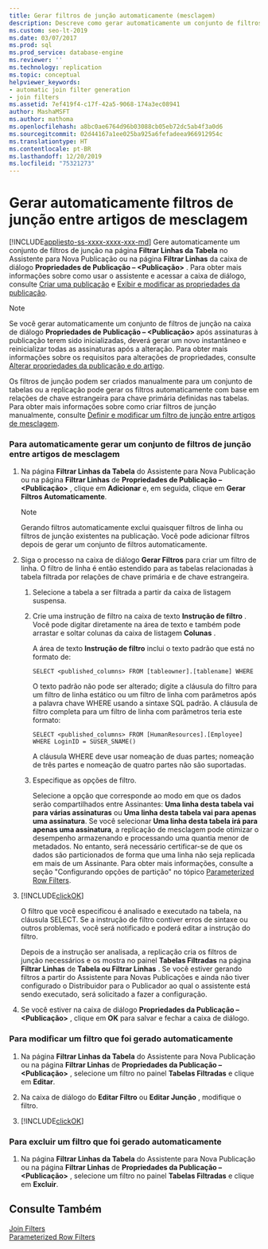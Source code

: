 ```yaml
---
title: Gerar filtros de junção automaticamente (mesclagem)
description: Descreve como gerar automaticamente um conjunto de filtros de junção na página 'Filtrar Linhas de Tabela' do 'Assistente para Nova Publicação' em uma publicação de mesclagem do SSMS (SQL Server Management Studio).
ms.custom: seo-lt-2019
ms.date: 03/07/2017
ms.prod: sql
ms.prod_service: database-engine
ms.reviewer: ''
ms.technology: replication
ms.topic: conceptual
helpviewer_keywords:
- automatic join filter generation
- join filters
ms.assetid: 7ef419f4-c17f-42a5-9068-174a3ec08941
author: MashaMSFT
ms.author: mathoma
ms.openlocfilehash: a8bc0ae6764d96b03088cb05eb72dc5ab4f3a0d6
ms.sourcegitcommit: 02d44167a1ee025ba925a6fefadeea966912954c
ms.translationtype: HT
ms.contentlocale: pt-BR
ms.lasthandoff: 12/20/2019
ms.locfileid: "75321273"
---
```

# <a name="automatically-generate-join-filters-between-merge-articles"></a>Gerar automaticamente filtros de junção entre artigos de mesclagem
[!INCLUDE[appliesto-ss-xxxx-xxxx-xxx-md](../../../includes/appliesto-ss-xxxx-xxxx-xxx-md.md)]
  Gere automaticamente um conjunto de filtros de junção na página **Filtrar Linhas da Tabela** no Assistente para Nova Publicação ou na página **Filtrar Linhas** da caixa de diálogo **Propriedades de Publicação – \<Publicação>** . Para obter mais informações sobre como usar o assistente e acessar a caixa de diálogo, consulte [Criar uma publicação](../../../relational-databases/replication/publish/create-a-publication.md) e [Exibir e modificar as propriedades da publicação](../../../relational-databases/replication/publish/view-and-modify-publication-properties.md).  
  
> [!NOTE]  
>  Se você gerar automaticamente um conjunto de filtros de junção na caixa de diálogo **Propriedades de Publicação – \<Publicação>** após assinaturas à publicação terem sido inicializadas, deverá gerar um novo instantâneo e reinicializar todas as assinaturas após a alteração. Para obter mais informações sobre os requisitos para alterações de propriedades, consulte [Alterar propriedades da publicação e do artigo](../../../relational-databases/replication/publish/change-publication-and-article-properties.md).  
  
 Os filtros de junção podem ser criados manualmente para um conjunto de tabelas ou a replicação pode gerar os filtros automaticamente com base em relações de chave estrangeira para chave primária definidas nas tabelas. Para obter mais informações sobre como criar filtros de junção manualmente, consulte [Definir e modificar um filtro de junção entre artigos de mesclagem](../../../relational-databases/replication/publish/define-and-modify-a-join-filter-between-merge-articles.md).  
  
### <a name="to-automatically-generate-a-set-of-join-filters-between-merge-articles"></a>Para automaticamente gerar um conjunto de filtros de junção entre artigos de mesclagem  
  
1.  Na página **Filtrar Linhas da Tabela** do Assistente para Nova Publicação ou na página **Filtrar Linhas** de **Propriedades de Publicação – \<Publicação>** , clique em **Adicionar** e, em seguida, clique em **Gerar Filtros Automaticamente**.  
  
    > [!NOTE]  
    >  Gerando filtros automaticamente exclui quaisquer filtros de linha ou filtros de junção existentes na publicação. Você pode adicionar filtros depois de gerar um conjunto de filtros automaticamente.  
  
2.  Siga o processo na caixa de diálogo **Gerar Filtros** para criar um filtro de linha. O filtro de linha é então estendido para as tabelas relacionadas à tabela filtrada por relações de chave primária e de chave estrangeira.  
  
    1.  Selecione a tabela a ser filtrada a partir da caixa de listagem suspensa.  
  
    2.  Crie uma instrução de filtro na caixa de texto **Instrução de filtro** . Você pode digitar diretamente na área de texto e também pode arrastar e soltar colunas da caixa de listagem **Colunas** .  
  
         A área de texto **Instrução de filtro** inclui o texto padrão que está no formato de:  
  
        ```  
        SELECT <published_columns> FROM [tableowner].[tablename] WHERE  
        ```  
  
         O texto padrão não pode ser alterado; digite a cláusula do filtro para um filtro de linha estático ou um filtro de linha com parâmetros após a palavra chave WHERE usando a sintaxe SQL padrão. A cláusula de filtro completa para um filtro de linha com parâmetros teria este formato:  
  
        ```  
        SELECT <published_columns> FROM [HumanResources].[Employee] WHERE LoginID = SUSER_SNAME()  
        ```  
  
         A cláusula WHERE deve usar nomeação de duas partes; nomeação de três partes e nomeação de quatro partes não são suportadas.  
  
    3.  Especifique as opções de filtro.  
  
         Selecione a opção que corresponde ao modo em que os dados serão compartilhados entre Assinantes: **Uma linha desta tabela vai para várias assinaturas** ou **Uma linha desta tabela vai para apenas uma assinatura**. Se você selecionar **Uma linha desta tabela irá para apenas uma assinatura**, a replicação de mesclagem pode otimizar o desempenho armazenando e processando uma quantia menor de metadados. No entanto, será necessário certificar-se de que os dados são particionados de forma que uma linha não seja replicada em mais de um Assinante. Para obter mais informações, consulte a seção "Configurando opções de partição" no tópico [Parameterized Row Filters](../../../relational-databases/replication/merge/parameterized-filters-parameterized-row-filters.md).  
  
3.  [!INCLUDE[clickOK](../../../includes/clickok-md.md)]  
  
     O filtro que você especificou é analisado e executado na tabela, na cláusula SELECT. Se a instrução de filtro contiver erros de sintaxe ou outros problemas, você será notificado e poderá editar a instrução do filtro.  
  
     Depois de a instrução ser analisada, a replicação cria os filtros de junção necessários e os mostra no painel **Tabelas Filtradas** na página **Filtrar Linhas** de **Tabela ou Filtrar Linhas** . Se você estiver gerando filtros a partir do Assistente para Novas Publicações e ainda não tiver configurado o Distribuidor para o Publicador ao qual o assistente está sendo executado, será solicitado a fazer a configuração.  
  
4.  Se você estiver na caixa de diálogo **Propriedades da Publicação – \<Publicação>** , clique em **OK** para salvar e fechar a caixa de diálogo.  
  
### <a name="to-modify-a-filter-that-was-automatically-generated"></a>Para modificar um filtro que foi gerado automaticamente  
  
1.  Na página **Filtrar Linhas da Tabela** do Assistente para Nova Publicação ou na página **Filtrar Linhas** de **Propriedades da Publicação – \<Publicação>** , selecione um filtro no painel **Tabelas Filtradas** e clique em **Editar**.  
  
2.  Na caixa de diálogo do **Editar Filtro** ou **Editar Junção** , modifique o filtro.  
  
3.  [!INCLUDE[clickOK](../../../includes/clickok-md.md)]  
  
### <a name="to-delete-a-filter-that-was-automatically-generated"></a>Para excluir um filtro que foi gerado automaticamente  
  
1.  Na página **Filtrar Linhas da Tabela** do Assistente para Nova Publicação ou na página **Filtrar Linhas** de **Propriedades da Publicação – \<Publicação>** , selecione um filtro no painel **Tabelas Filtradas** e clique em **Excluir**.  
  
## <a name="see-also"></a>Consulte Também  
 [Join Filters](../../../relational-databases/replication/merge/join-filters.md)   
 [Parameterized Row Filters](../../../relational-databases/replication/merge/parameterized-filters-parameterized-row-filters.md)  
  
  

